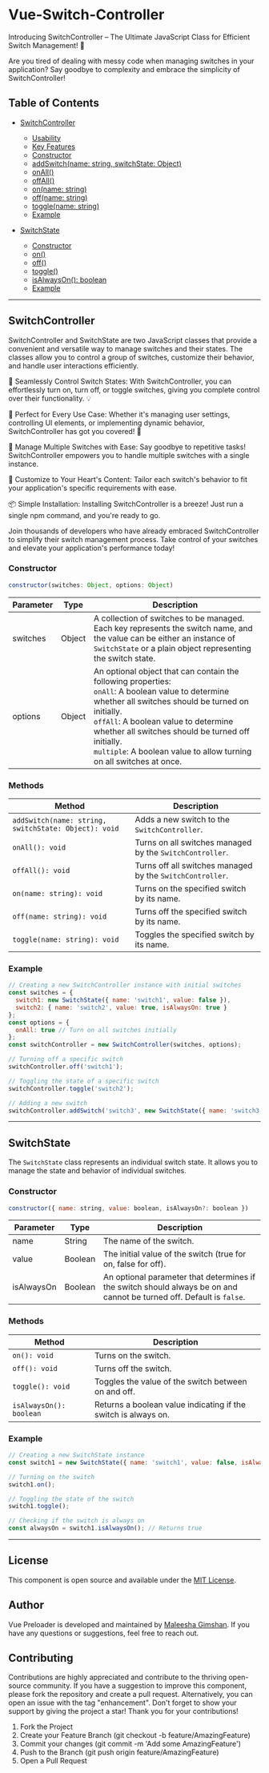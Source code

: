 # Vue-Switch-Controller

Introducing SwitchController – The Ultimate JavaScript Class for Efficient Switch Management! 🚀

Are you tired of dealing with messy code when managing switches in your application? Say goodbye to complexity and embrace the simplicity of SwitchController!
## Table of Contents

- [SwitchController](#switchcontroller)
  - [Usability](#usability)
  - [Key Features](#key-features)
  - [Constructor](#constructor)
  - [addSwitch(name: string, switchState: Object)](#addswitchname-string-switchobj-object)
  - [onAll()](#onall)
  - [offAll()](#offall)
  - [on(name: string)](#onname-string)
  - [off(name: string)](#offname-string)
  - [toggle(name: string)](#togglename-string)
  - [Example](#example)

- [SwitchState](#switchstate)
  - [Constructor](#constructor-1)
  - [on()](#on)
  - [off()](#off)
  - [toggle()](#toggle)
  - [isAlwaysOn(): boolean](#isalwayson-boolean)
  - [Example](#example-1)

---

## SwitchController

SwitchController and SwitchState are two JavaScript classes that provide a convenient and versatile way to manage switches and their states. The classes allow you to control a group of switches, customize their behavior, and handle user interactions efficiently.

🔧 Seamlessly Control Switch States: With SwitchController, you can effortlessly turn on, turn off, or toggle switches, giving you complete control over their functionality. 💡

🎯 Perfect for Every Use Case: Whether it's managing user settings, controlling UI elements, or implementing dynamic behavior, SwitchController has got you covered! 🧩

💪 Manage Multiple Switches with Ease: Say goodbye to repetitive tasks! SwitchController empowers you to handle multiple switches with a single instance.

🎨 Customize to Your Heart's Content: Tailor each switch's behavior to fit your application's specific requirements with ease.

📦 Simple Installation: Installing SwitchController is a breeze! Just run a single npm command, and you're ready to go.

Join thousands of developers who have already embraced SwitchController to simplify their switch management process. Take control of your switches and elevate your application's performance today!

### Constructor

```javascript
constructor(switches: Object, options: Object)
```

| Parameter | Type | Description |
| --- | --- | --- |
| switches | Object | A collection of switches to be managed. Each key represents the switch name, and the value can be either an instance of `SwitchState` or a plain object representing the switch state. |
| options | Object | An optional object that can contain the following properties:<br>`onAll`: A boolean value to determine whether all switches should be turned on initially.<br>`offAll`: A boolean value to determine whether all switches should be turned off initially.<br>`multiple`: A boolean value to allow turning on all switches at once. |

### Methods

| Method | Description |
| --- | --- |
| `addSwitch(name: string, switchState: Object): void` | Adds a new switch to the `SwitchController`. |
| `onAll(): void` | Turns on all switches managed by the `SwitchController`. |
| `offAll(): void` | Turns off all switches managed by the `SwitchController`. |
| `on(name: string): void` | Turns on the specified switch by its name. |
| `off(name: string): void` | Turns off the specified switch by its name. |
| `toggle(name: string): void` | Toggles the specified switch by its name. |

### Example

```javascript
// Creating a new SwitchController instance with initial switches
const switches = {
  switch1: new SwitchState({ name: 'switch1', value: false }),
  switch2: { name: 'switch2', value: true, isAlwaysOn: true }
};
const options = {
  onAll: true // Turn on all switches initially
};
const switchController = new SwitchController(switches, options);

// Turning off a specific switch
switchController.off('switch1');

// Toggling the state of a specific switch
switchController.toggle('switch2');

// Adding a new switch
switchController.addSwitch('switch3', new SwitchState({ name: 'switch3', value: true }));
```

---

## SwitchState

The `SwitchState` class represents an individual switch state. It allows you to manage the state and behavior of individual switches.

### Constructor

```javascript
constructor({ name: string, value: boolean, isAlwaysOn?: boolean })
```

| Parameter | Type | Description |
| --- | --- | --- |
| name | String | The name of the switch. |
| value | Boolean | The initial value of the switch (true for on, false for off). |
| isAlwaysOn | Boolean | An optional parameter that determines if the switch should always be on and cannot be turned off. Default is `false`. |

### Methods

| Method | Description |
| --- | --- |
| `on(): void` | Turns on the switch. |
| `off(): void` | Turns off the switch. |
| `toggle(): void` | Toggles the value of the switch between on and off. |
| `isAlwaysOn(): boolean` | Returns a boolean value indicating if the switch is always on. |

### Example

```javascript
// Creating a new SwitchState instance
const switch1 = new SwitchState({ name: 'switch1', value: false, isAlwaysOn: true });

// Turning on the switch
switch1.on();

// Toggling the state of the switch
switch1.toggle();

// Checking if the switch is always on
const alwaysOn = switch1.isAlwaysOn(); // Returns true
```

---

## License

This component is open source and available under the [MIT License](LICENSE).

## Author

Vue Preloader is developed and maintained by [Maleesha Gimshan](https://github.com/maleeshagimshan98). If you have any questions or suggestions, feel free to reach out.

## Contributing

Contributions are highly appreciated and contribute to the thriving open-source community. If you have a suggestion to improve this component, please fork the repository and create a pull request. Alternatively, you can open an issue with the tag "enhancement". Don't forget to show your support by giving the project a star! Thank you for your contributions!

1. Fork the Project
2. Create your Feature Branch (git checkout -b feature/AmazingFeature)
3. Commit your changes (git commit -m 'Add some AmazingFeature')
4. Push to the Branch (git push origin feature/AmazingFeature)
5. Open a Pull Request